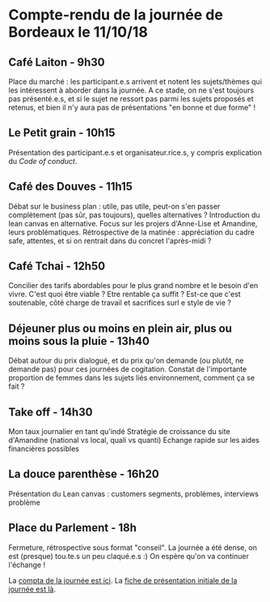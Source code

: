 # Compte-rendu de la journée de Bordeaux le 11/10/18


## Café Laiton - 9h30
Place du marché : les participant.e.s arrivent et notent les sujets/thèmes qui les intéressent à aborder dans la journée. A ce stade, on ne s'est toujours pas présenté.e.s, et si le sujet ne ressort pas parmi les sujets proposés et retenus, et bien il n'y aura pas de présentations "en bonne et due forme" !

## Le Petit grain - 10h15
Présentation des participant.e.s et organisateur.rice.s, y compris explication du *Code of conduct*.

## Café des Douves - 11h15
Débat sur le business plan : utile, pas utile, peut-on s'en passer complètement (pas sûr, pas toujours), quelles alternatives ?
Introduction du lean canvas en alternative.
Focus sur les projers d'Anne-Lise et Amandine, leurs problématiques.
Rétrospective de la matinée : appréciation du cadre safe, attentes, et si on rentrait dans du concret l'après-midi ?

## Café Tchai - 12h50
Concilier des tarifs abordables pour le plus grand nombre et le besoin d'en vivre. C'est quoi être viable ? Etre rentable ça suffit ? Est-ce que c'est soutenable, côté charge de travail et sacrifices surl e style de vie ?

## Déjeuner plus ou moins en plein air, plus ou moins sous la pluie - 13h40 
Débat autour du prix dialogué, et du prix qu'on demande (ou plutôt, ne demande pas) pour ces journées de cogitation. 
Constat de l'importante proportion de femmes dans les sujets liés environnement, comment ça se fait ? 

## Take off - 14h30
Mon taux journalier en tant qu'indé 
Stratégie de croissance du site d'Amandine (national vs local, quali vs quanti) 
Echange rapide sur les aides financières possibles

## La douce parenthèse - 16h20
Présentation du Lean canvas : customers segments, problèmes, interviews problème

## Place du Parlement - 18h
Fermeture, rétrospective sous format "conseil".
La journée a été dense, on est (presque) tou.te.s un peu claqué.e.s :)
On espère qu'on va continuer l'échange !

La [compta de la journée est ici](compta-et-lieux.html).
La [fiche de présentation initiale de la journée est là](presentation.html).
